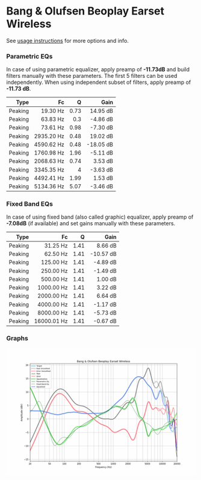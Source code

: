 # Bang & Olufsen Beoplay Earset Wireless
See [usage instructions](https://github.com/jaakkopasanen/AutoEq#usage) for more options and info.

### Parametric EQs
In case of using parametric equalizer, apply preamp of **-11.73dB** and build filters manually
with these parameters. The first 5 filters can be used independently.
When using independent subset of filters, apply preamp of **-11.73 dB**.

| Type    | Fc         |    Q | Gain      |
|--------:|-----------:|-----:|----------:|
| Peaking | 19.30 Hz   | 0.73 | 14.95 dB  |
| Peaking | 63.83 Hz   | 0.3  | -4.86 dB  |
| Peaking | 73.61 Hz   | 0.98 | -7.30 dB  |
| Peaking | 2935.20 Hz | 0.48 | 19.02 dB  |
| Peaking | 4590.62 Hz | 0.48 | -18.05 dB |
| Peaking | 1760.98 Hz | 1.96 | -5.11 dB  |
| Peaking | 2068.63 Hz | 0.74 | 3.53 dB   |
| Peaking | 3345.35 Hz | 4    | -3.63 dB  |
| Peaking | 4492.41 Hz | 1.99 | 1.53 dB   |
| Peaking | 5134.36 Hz | 5.07 | -3.46 dB  |

### Fixed Band EQs
In case of using fixed band (also called graphic) equalizer, apply preamp of **-7.08dB**
(if available) and set gains manually with these parameters.

| Type    | Fc          |    Q | Gain      |
|--------:|------------:|-----:|----------:|
| Peaking | 31.25 Hz    | 1.41 | 8.66 dB   |
| Peaking | 62.50 Hz    | 1.41 | -10.57 dB |
| Peaking | 125.00 Hz   | 1.41 | -4.89 dB  |
| Peaking | 250.00 Hz   | 1.41 | -1.49 dB  |
| Peaking | 500.00 Hz   | 1.41 | 1.00 dB   |
| Peaking | 1000.00 Hz  | 1.41 | 3.22 dB   |
| Peaking | 2000.00 Hz  | 1.41 | 6.64 dB   |
| Peaking | 4000.00 Hz  | 1.41 | -1.17 dB  |
| Peaking | 8000.00 Hz  | 1.41 | -5.73 dB  |
| Peaking | 16000.01 Hz | 1.41 | -0.67 dB  |

### Graphs
![](./Bang%20&%20Olufsen%20Beoplay%20Earset%20Wireless.png)